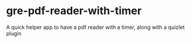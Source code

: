 # gre-pdf-reader-with-timer
A quick helper app to have a pdf reader with a timer, along with a quizlet plugin
